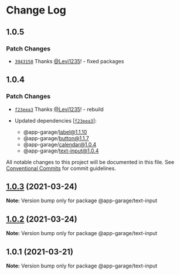 # Change Log

## 1.0.5

### Patch Changes

- [`3943150`](https://github.com/electronic33/ag-ui-react/commit/394315007a549e1bebced2ccd76cbee466e1bbe9) Thanks [@Levi1235](https://github.com/Levi1235)! - fixed packages

## 1.0.4

### Patch Changes

- [`f23eea3`](https://github.com/electronic33/ag-ui-react/commit/f23eea3ad84886203be361f5c781cb97237b19c0) Thanks [@Levi1235](https://github.com/Levi1235)! - rebuild

- Updated dependencies [[`f23eea3`](https://github.com/electronic33/ag-ui-react/commit/f23eea3ad84886203be361f5c781cb97237b19c0)]:
  - @app-garage/label@1.1.10
  - @app-garage/button@1.1.7
  - @app-garage/calendar@1.0.4
  - @app-garage/text-input@1.0.4

All notable changes to this project will be documented in this file.
See [Conventional Commits](https://conventionalcommits.org) for commit guidelines.

## [1.0.3](https://github.com/electronic33/ag-ui-react/compare/@app-garage/text-input@1.0.2...@app-garage/text-input@1.0.3) (2021-03-24)

**Note:** Version bump only for package @app-garage/text-input

## [1.0.2](https://github.com/electronic33/ag-ui-react/compare/@app-garage/text-input@1.0.1...@app-garage/text-input@1.0.2) (2021-03-24)

**Note:** Version bump only for package @app-garage/text-input

## 1.0.1 (2021-03-21)

**Note:** Version bump only for package @app-garage/text-input
